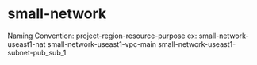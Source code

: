 # small-network
Naming Convention: project-region-resource-purpose
ex: small-network-useast1-nat
    small-network-useast1-vpc-main
    small-network-useast1-subnet-pub_sub_1